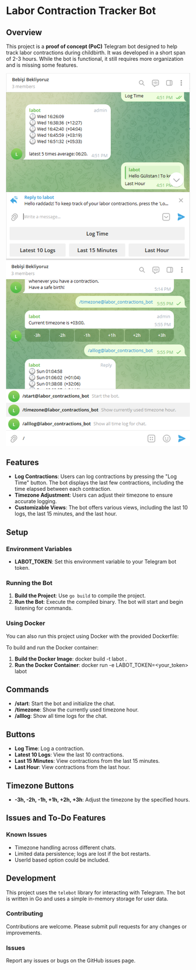 # Labor Contraction Tracker Bot

## Overview

This project is a **proof of concept (PoC)** Telegram bot designed to help track labor contractions during childbirth. It was developed in a short span of 2-3 hours. While the bot is functional, it still requires more organization and is missing some features.

![Buttons Menu ](/assets/buttons-menu.png)
![Commands Menu ](/assets/commands-menu.png)


## Features

- **Log Contractions**: Users can log contractions by pressing the "Log Time" button. The bot displays the last few contractions, including the time elapsed between each contraction.
- **Timezone Adjustment**: Users can adjust their timezone to ensure accurate logging.
- **Customizable Views**: The bot offers various views, including the last 10 logs, the last 15 minutes, and the last hour.

## Setup

### Environment Variables

- **LABOT_TOKEN**: Set this environment variable to your Telegram bot token.

### Running the Bot

1. **Build the Project**: Use `go build` to compile the project.
2. **Run the Bot**: Execute the compiled binary. The bot will start and begin listening for commands.

### Using Docker

You can also run this project using Docker with the provided Dockerfile:

To build and run the Docker container:
1. **Build the Docker Image**: docker build -t labot .
2. **Run the Docker Container**: docker run -e LABOT_TOKEN=<your_token> labot

## Commands

- **/start**: Start the bot and initialize the chat.
- **/timezone**: Show the currently used timezone hour.
- **/alllog**: Show all time logs for the chat.

## Buttons

- **Log Time**: Log a contraction.
- **Latest 10 Logs**: View the last 10 contractions.
- **Last 15 Minutes**: View contractions from the last 15 minutes.
- **Last Hour**: View contractions from the last hour.

## Timezone Buttons

- **-3h, -2h, -1h, +1h, +2h, +3h**: Adjust the timezone by the specified hours.

## Issues and To-Do Features

### Known Issues

- Timezone handling across different chats.
- Limited data persistence; logs are lost if the bot restarts.
- UserId based option could be included.

## Development

This project uses the `telebot` library for interacting with Telegram. The bot is written in Go and uses a simple in-memory storage for user data.

### Contributing

Contributions are welcome. Please submit pull requests for any changes or improvements.

### Issues

Report any issues or bugs on the GitHub issues page.

